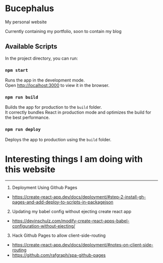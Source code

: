 # Bucephalus

My personal website

Currently containing my portfolio, soon to contain my blog

## Available Scripts

In the project directory, you can run:

### `npm start`

Runs the app in the development mode.<br />
Open [http://localhost:3000](http://localhost:3000) to view it in the browser.

### `npm run build`

Builds the app for production to the `build` folder.<br />
It correctly bundles React in production mode and optimizes the build for the best performance.

### `npm run deploy`

Deploys the app to production using the `build` folder.<br />

# Interesting things I am doing with this website
---

1. Deployment Using Github Pages
* https://create-react-app.dev/docs/deployment/#step-2-install-gh-pages-and-add-deploy-to-scripts-in-packagejson
2. Updating my babel config without ejecting create react app
* https://devinschulz.com/modify-create-react-apps-babel-configuration-without-ejecting/
3. Hack Github Pages to allow client-side-routing
* https://create-react-app.dev/docs/deployment/#notes-on-client-side-routing
* https://github.com/rafgraph/spa-github-pages